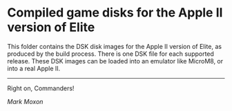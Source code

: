 # Compiled game disks for the Apple II version of Elite

This folder contains the DSK disk images for the Apple II version of Elite, as produced by the build process. There is one DSK file for each supported release. These DSK images can be loaded into an emulator like MicroM8, or into a real Apple II.

---

Right on, Commanders!

_Mark Moxon_